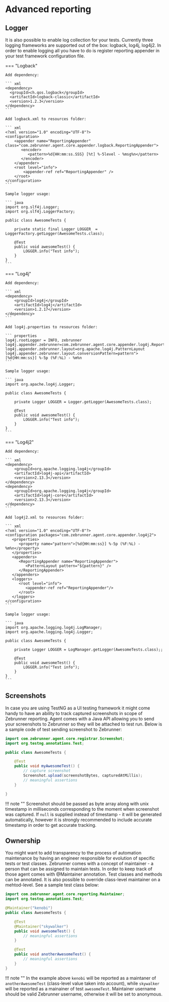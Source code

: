# Advanced reporting

## Logger

It is also possible to enable log collection for your tests. Currently three logging frameworks are supported out of the box: logback, log4j, log4j2. In order to enable logging all you have to do is register reporting appender in your test framework configuration file.

=== "Logback"

    Add dependency:

    ``` xml
    <dependency>
      <groupId>ch.qos.logback</groupId>
      <artifactId>logback-classic</artifactId>
      <version>1.2.3</version>
    </dependency>
    ```
    
    Add logback.xml to resources folder:
    
    ``` xml
    <?xml version="1.0" encoding="UTF-8"?>
    <configuration>
        <appender name="ReportingAppender" class="com.zebrunner.agent.core.appender.logback.ReportingAppender">
           <encoder>
              <pattern>%d{HH:mm:ss.SSS} [%t] %-5level - %msg%n</pattern>
           </encoder>
        </appender>
        <root level="info">
            <appender-ref ref="ReportingAppender" />
        </root>
    </configuration>
    ```
    
    Sample logger usage:
    
    ``` java
    import org.slf4j.Logger;
    import org.slf4j.LoggerFactory;

    public class AwesomeTests {

        private static final Logger LOGGER  = LoggerFactory.getLogger(AwesomeTests.class);

        @Test
        public void awesomeTest() {
            LOGGER.info("Test info");
        }
    }
    ```
    

=== "Log4j"

    Add dependency:

    ``` xml
    <dependency>
        <groupId>log4j</groupId>
        <artifactId>log4j</artifactId>
        <version>1.2.17</version>
    </dependency>
    ```
    
    Add log4j.properties to resources folder:
    
    ``` properties
    log4j.rootLogger = INFO, zebrunner
    log4j.appender.zebrunner=com.zebrunner.agent.core.appender.log4j.ReportingAppender
    log4j.appender.zebrunner.layout=org.apache.log4j.PatternLayout
    log4j.appender.zebrunner.layout.conversionPattern=pattern">[%d{HH:mm:ss}] %-5p (%F:%L) - %m%n
    ```
    
    Sample logger usage:
    
    ``` java
    import org.apache.log4j.Logger;

    public class AwesomeTests {

        private Logger LOGGER = Logger.getLogger(AwesomeTests.class);

        @Test
        public void awesomeTest() {
            LOGGER.info("Test info");
        }
    }
    ```

=== "Log4j2"

    Add dependency:

    ``` xml
    <dependency>
        <groupId>org.apache.logging.log4j</groupId>
        <artifactId>log4j-api</artifactId>
        <version>2.13.3</version>
    </dependency>
    <dependency>
        <groupId>org.apache.logging.log4j</groupId>
        <artifactId>log4j-core</artifactId>
        <version>2.13.3</version>
    </dependency>
    ```
    
    Add log4j2.xml to resources folder:
    
    ``` xml
    <?xml version="1.0" encoding="UTF-8"?>
    <configuration packages="com.zebrunner.agent.core.appender.log4j2">
       <properties>
          <property name="pattern">[%d{HH:mm:ss}] %-5p (%F:%L) - %m%n</property>
       </properties>
       <appenders>
          <ReportingAppender name="ReportingAppender">
             <PatternLayout pattern="${pattern}" />
          </ReportingAppender>
       </appenders>
       <loggers>
          <root level="info">
             <appender-ref ref="ReportingAppender"/>
          </root>
       </loggers>
    </configuration>
    ```
    
    Sample logger usage:
    
    ``` java
    import org.apache.logging.log4j.LogManager;
    import org.apache.logging.log4j.Logger;

    public class AwesomeTests {

        private Logger LOGGER = LogManager.getLogger(AwesomeTests.class);;

        @Test
        public void awesomeTest() {
            LOGGER.info("Test info");
        }
    }
    ```

## Screenshots

In case you are using TestNG as a UI testing framework it might come handy to have an ability to track captured screenshots in scope of Zebrunner reporting. Agent comes with a Java API allowing you to send your screenshots to Zebrunner so they will be attached to test run. Below is a sample code of test sending screenshot to Zebrunner:

``` java
import com.zebrunner.agent.core.registrar.Screenshot;
import org.testng.annotations.Test;

public class AwesomeTests {

    @Test
    public void myAwesomeTest() {
        // capture screenshot 
        Screenshot.upload(screenshotBytes, capturedAtMillis);
        // meaningful assertions
    }

}
```

!!! note ""
    Screenshot should be passed as byte array along with unix timestamp in milliseconds corresponding to the moment when screenshot was captured. 
    If `null` is supplied instead of timestamp - it will be generated automatically, however it is strongly recommended to include accurate timestamp in order to get accurate tracking.

## Ownership

You might want to add transparency to the process of automation maintenance by having an engineer responsible for evolution of specific tests or test classes. Zebrunner comes with a concept of maintainer - a person that can be assigned to maintain tests. In order to keep track of those agent comes with @Maintainer annotation. Test classes and methods can be annotated. It is also possible to override class-level maintainer on a mehtod-level. See a sample test class below:

``` java
import com.zebrunner.agent.core.reporting.Maintainer;
import org.testng.annotations.Test;

@Maintainer("kenobi")
public class AwesomeTests {

    @Test
    @Maintainer("skywalker")
    public void awesomeTest() {
        // meaningful assertions
    }

    @Test
    public void anotherAwesomeTest() {
        // meaningful assertions
    }
}
```

!!! note ""
    In the example above `kenobi` will be reported as a maintaner of `anotherAwesomeTest` (class-level value taken into account), while `skywalker` will be reported as a mainainer of test `awesomeTest`. Maintainer username should be valid Zebrunner username, otherwise it will be set to anonymous.
